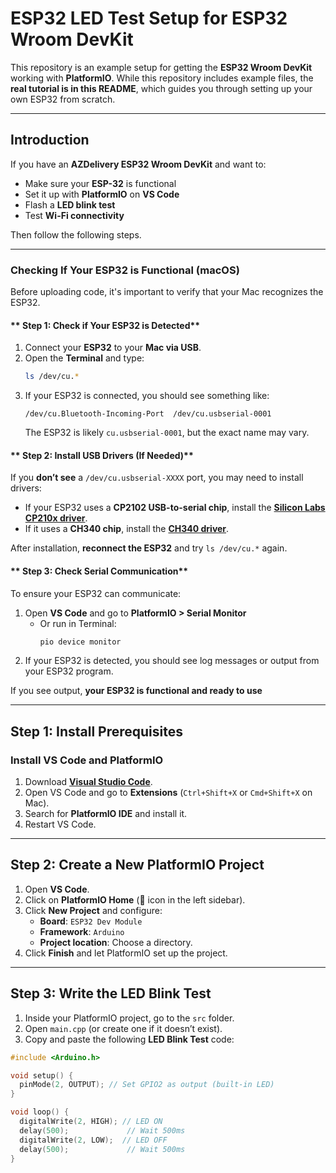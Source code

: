 # ESP32 LED Test Setup for ESP32 Wroom DevKit

This repository is an example setup for getting the **ESP32 Wroom DevKit** working with **PlatformIO**. While this repository includes example files, the **real tutorial is in this README**, which guides you through setting up your own ESP32 from scratch.

---

## **Introduction**
If you have an **AZDelivery ESP32 Wroom DevKit** and want to:
- Make sure your **ESP-32** is functional
- Set it up with **PlatformIO** on **VS Code**
- Flash a **LED blink test**
- Test **Wi-Fi connectivity**

Then follow the following steps.

---

### **Checking If Your ESP32 is Functional (macOS)**  

Before uploading code, it's important to verify that your Mac recognizes the ESP32.

#### ** Step 1: Check if Your ESP32 is Detected**  
1. Connect your **ESP32** to your **Mac via USB**.  
2. Open the **Terminal** and type:  
   ```sh
   ls /dev/cu.*
   ```
3. If your ESP32 is connected, you should see something like:  
   ```
   /dev/cu.Bluetooth-Incoming-Port  /dev/cu.usbserial-0001
   ```
   The ESP32 is likely `cu.usbserial-0001`, but the exact name may vary.

#### ** Step 2: Install USB Drivers (If Needed)**  
If you **don’t see** a `/dev/cu.usbserial-XXXX` port, you may need to install drivers:  
- If your ESP32 uses a **CP2102 USB-to-serial chip**, install the **[Silicon Labs CP210x driver](https://www.silabs.com/developers/usb-to-uart-bridge-vcp-drivers)**.  
- If it uses a **CH340 chip**, install the **[CH340 driver](https://github.com/adrianmihalko/ch340g-ch34g-ch34x-mac-os-x-driver)**.  

After installation, **reconnect the ESP32** and try `ls /dev/cu.*` again.

#### ** Step 3: Check Serial Communication**  
To ensure your ESP32 can communicate:  
1. Open **VS Code** and go to **PlatformIO > Serial Monitor**  
   - Or run in Terminal:  
     ```sh
     pio device monitor
     ```
2. If your ESP32 is detected, you should see log messages or output from your ESP32 program.

 If you see output, **your ESP32 is functional and ready to use** 

---

##  **Step 1: Install Prerequisites**
### Install **VS Code** and **PlatformIO**
1. Download **[Visual Studio Code](https://code.visualstudio.com/)**.
2. Open VS Code and go to **Extensions** (`Ctrl+Shift+X` or `Cmd+Shift+X` on Mac).
3. Search for **PlatformIO IDE** and install it.
4. Restart VS Code.

---

##  **Step 2: Create a New PlatformIO Project**
1. Open **VS Code**.
2. Click on **PlatformIO Home** (🔌 icon in the left sidebar).
3. Click **New Project** and configure:
   - **Board**: `ESP32 Dev Module`
   - **Framework**: `Arduino`
   - **Project location**: Choose a directory.
4. Click **Finish** and let PlatformIO set up the project.

---

##  **Step 3: Write the LED Blink Test**
1. Inside your PlatformIO project, go to the `src` folder.
2. Open `main.cpp` (or create one if it doesn’t exist).
3. Copy and paste the following **LED Blink Test** code:

```cpp
#include <Arduino.h>

void setup() {
  pinMode(2, OUTPUT); // Set GPIO2 as output (built-in LED)
}

void loop() {
  digitalWrite(2, HIGH); // LED ON
  delay(500);             // Wait 500ms
  digitalWrite(2, LOW);  // LED OFF
  delay(500);             // Wait 500ms
}
